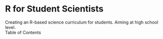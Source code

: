 # R for Student Scientists
Creating an R-based science curriculum for students. Aiming at high school level.
<br>
Table of Contents
</br>

